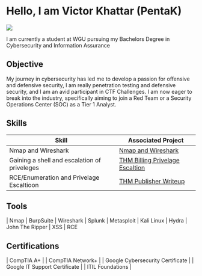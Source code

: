 # Hello, I am Victor Khattar (PentaK)
<a href="https://www.linkedin.com/in/khattarv/"><img src="https://img.shields.io/badge/-LinkedIn-0072b1?&style=for-the-badge&logo=linkedin&logoColor=white" /></a>


I am currently a student at WGU pursuing my Bachelors Degree in Cybersecurity and Information Assurance 
## Objective

My journey in cybersecurity has led me to develop a passion for offensive and defensive security, I am really penetration testing and defensive security, and I am an avid participant in CTF Challenges. I am now eager to break into the industry, specifically aiming to join a Red Team or a Security Operations Center (SOC) as a Tier 1 Analyst.

## Skills


| Skill                                         | Associated Project         |
|-----------------------------------------------|----------------------------|
| Nmap and Wireshark                            | <a href="https://github.com/Pentaksecurity/Nmap-Wireshark">Nmap and Wireshark</a>|
| Gaining a shell and escalation of priveleges  | <a href="https://github.com/Pentaksecurity/THM-Billing-Walkthrough">THM Billing Privelage Escaltion</a>|
| RCE/Enumeration and Privelage Escaltioon      | <a href="">THM Publisher Writeup

## Tools
| Nmap
| BurpSuite
| Wireshark
| Splunk
| Metasploit
| Kali Linux
| Hydra
| John The Ripper
| XSS
| RCE

## Certifications

| CompTIA A+                                    | 
| CompTIA Network+                              | 
| Google Cybersecurity Certificate              | 
| Google IT Support Certificate                 | 
| ITIL Foundations                              | 

